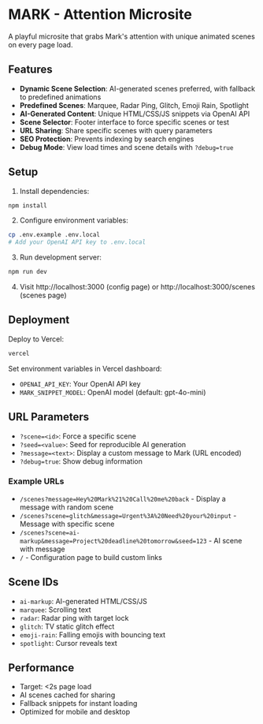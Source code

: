 # MARK - Attention Microsite

A playful microsite that grabs Mark's attention with unique animated scenes on every page load.

## Features

- **Dynamic Scene Selection**: AI-generated scenes preferred, with fallback to predefined animations
- **Predefined Scenes**: Marquee, Radar Ping, Glitch, Emoji Rain, Spotlight
- **AI-Generated Content**: Unique HTML/CSS/JS snippets via OpenAI API
- **Scene Selector**: Footer interface to force specific scenes or test
- **URL Sharing**: Share specific scenes with query parameters
- **SEO Protection**: Prevents indexing by search engines
- **Debug Mode**: View load times and scene details with `?debug=true`

## Setup

1. Install dependencies:
```bash
npm install
```

2. Configure environment variables:
```bash
cp .env.example .env.local
# Add your OpenAI API key to .env.local
```

3. Run development server:
```bash
npm run dev
```

4. Visit http://localhost:3000 (config page) or http://localhost:3000/scenes (scenes page)

## Deployment

Deploy to Vercel:
```bash
vercel
```

Set environment variables in Vercel dashboard:
- `OPENAI_API_KEY`: Your OpenAI API key
- `MARK_SNIPPET_MODEL`: OpenAI model (default: gpt-4o-mini)

## URL Parameters

- `?scene=<id>`: Force a specific scene
- `?seed=<value>`: Seed for reproducible AI generation
- `?message=<text>`: Display a custom message to Mark (URL encoded)
- `?debug=true`: Show debug information

### Example URLs

- `/scenes?message=Hey%20Mark%21%20Call%20me%20back` - Display a message with random scene
- `/scenes?scene=glitch&message=Urgent%3A%20Need%20your%20input` - Message with specific scene
- `/scenes?scene=ai-markup&message=Project%20deadline%20tomorrow&seed=123` - AI scene with message
- `/` - Configuration page to build custom links

## Scene IDs

- `ai-markup`: AI-generated HTML/CSS/JS
- `marquee`: Scrolling text
- `radar`: Radar ping with target lock
- `glitch`: TV static glitch effect
- `emoji-rain`: Falling emojis with bouncing text
- `spotlight`: Cursor reveals text

## Performance

- Target: <2s page load
- AI scenes cached for sharing
- Fallback snippets for instant loading
- Optimized for mobile and desktop